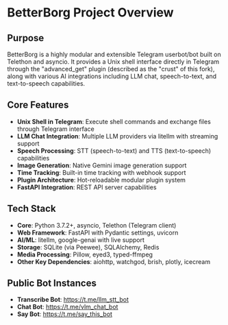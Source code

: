 # BetterBorg Project Overview

## Purpose
BetterBorg is a highly modular and extensible Telegram userbot/bot built on Telethon and asyncio. It provides a Unix shell interface directly in Telegram through the "advanced_get" plugin (described as the "crust" of this fork), along with various AI integrations including LLM chat, speech-to-text, and text-to-speech capabilities.

## Core Features
- **Unix Shell in Telegram**: Execute shell commands and exchange files through Telegram interface
- **LLM Chat Integration**: Multiple LLM providers via litellm with streaming support
- **Speech Processing**: STT (speech-to-text) and TTS (text-to-speech) capabilities  
- **Image Generation**: Native Gemini image generation support
- **Time Tracking**: Built-in time tracking with webhook support
- **Plugin Architecture**: Hot-reloadable modular plugin system
- **FastAPI Integration**: REST API server capabilities

## Tech Stack
- **Core**: Python 3.7.2+, asyncio, Telethon (Telegram client)
- **Web Framework**: FastAPI with Pydantic settings, uvicorn
- **AI/ML**: litellm, google-genai with live support
- **Storage**: SQLite (via Peewee), SQLAlchemy, Redis
- **Media Processing**: Pillow, eyed3, typed-ffmpeg
- **Other Key Dependencies**: aiohttp, watchgod, brish, plotly, icecream

## Public Bot Instances
- **Transcribe Bot**: https://t.me/llm_stt_bot
- **Chat Bot**: https://t.me/vlm_chat_bot  
- **Say Bot**: https://t.me/say_this_bot